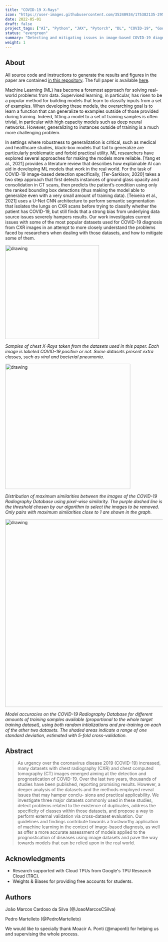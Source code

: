 ```yaml
---
title: "COVID-19 X-Rays"
icon: "https://user-images.githubusercontent.com/35240934/175382135-295616a9-b96b-4186-9977-c273ce94e309.png"
date: 2022-05-01
draft: false
project_tags: ["AI", "Python", "JAX", "Pytorch", "DL", "COVID-19", "Google TRC"]
status: "evergreen"
summary: "Detecting and mitigating issues in image-based COVID-19 diagnosis"
weight: 1
---
```


## About

All source code and instructions to generate the results and figures in the paper are contained [in this repository](https://github.com/JoaoMarcosCSilva/issues-covid-image-diagnosis). The full paper is available [here](https://proceedings.mlr.press/v184/silva22a.html).

Machine Learning (ML) has become a foremost approach for solving real-world problems from data. Supervised learning, in particular, has risen to be a popular method for building models that learn to classify inputs from a set of examples. When developing these models, the overarching goal is to learn a function that can generalize to examples outside of those provided during training. Indeed, fitting a model to a set of training samples is often trivial, in particular with high capacity models such as deep neural networks. However, generalizing to instances outside of training is a much more challenging problem.

In settings where robustness to generalization is critical, such as medical and healthcare studies, black-box models that fail to generalize are particularly problematic and forbid practical utility. ML researchers have explored several approaches for making the models more reliable. [Yang et al., 2021] provides a literature review that describes how explainable AI can aid in developing ML models that work in the real world. For the task of COVID-19 image-based detection specifically, [Ter-Sarkisov, 2020] takes a two step approach that first detects instances of ground glass opacity and consolidation in CT scans, then predicts the patient’s condition using only the ranked bounding box detections (thus making the model able to generalize even with a very small amount of training data). [Teixeira et al., 2021] uses a U-Net CNN architecture to perform semantic segmentation that isolates the lungs on CXR scans before trying to classify whether the patient has COVID-19, but still finds that a strong bias from underlying data source issues severely hampers results. Our work investigates current issues with some of the most popular datasets used for COVID-19 diagnosis from CXR images in an attempt to more closely understand the problems faced by researchers when dealing with those datasets, and how to mitigate some of them.


<img src="https://i.imgur.com/B8yLDXA.png" alt="drawing" width="300"/>

*Samples of chest X-Rays taken from the datasets used in this paper. Each image is labeled COVID-19 positive or not. Some datasets present extra classes, such as viral and bacterial pneumonia.*

<img src="https://i.imgur.com/FoZVpQH.png" alt="drawing" width="400"/>

*Distribution of maximum similarities between the images of the COVID-19 Radiography Database using pixel-wise similarity. The purple dashed line is the threshold chosen by our algorithm to select the images to be removed. Only pairs with maximum similarities close to 1 are shown in the graph.*

<img src="https://i.imgur.com/UIf4hCi.png" alt="drawing" width="600"/>

*Model accuracies on the COVID-19 Radiography Database for different amounts of training samples available (proportional to the whole target training dataset), using both random intializations and pre-training on each of the other two datasets. The shaded areas indicate a range of one standard deviation, estimated with 5-fold cross-validation.*


## Abstract

> As urgency over the coronavirus disease 2019 (COVID-19) increased, many datasets with chest radiography (CXR) and chest computed tomography (CT) images emerged aiming at the detection and prognostication of COVID-19. Over the last two years, thousands of studies have been published, reporting promising results. However, a deeper analysis of the datasets and the methods employed reveal issues that may hamper conclu-
sions and practical applicability. We investigate three major datasets commonly used in these studies, detect problems related to the existence of duplicates, address the specificity of classes within those datasets, and propose a way to perform external validation via cross-dataset evaluation. Our
guidelines and findings contribute towards a trustworthy application of machine learning in the context of image-based diagnosis, as well as offer a
more accurate assessment of models applied to the prognostication of diseases using image datasets and pave the way towards models that can be relied upon in the real world.

## Acknowledgments

* Research supported with Cloud TPUs from Google's TPU Research Cloud (TRC).
* Weights & Biases for providing free accounts for students.

## Authors

João Marcos Cardoso da Silva (@JoaoMarcosCSilva)

Pedro Martelleto (@PedroMartelleto)

We would like to specially thank Moacir A. Ponti (@maponti) for helping us and supervising the whole process.